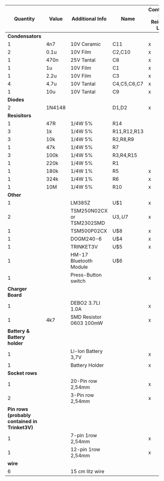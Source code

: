 | **Quantity** | **Value** | **Additional Info**  | **Name** | **Contained in Reichelt List** |
| -------------| --------- | -------------------- | -------- | ------------------------------ |
| **Condensators** |
| 1            | 4n7       | 10V Ceramic          | C11      | x |
| 2            | 0.1u      | 10V Film             | C2,C10   | x |
| 1            | 470n      | 25V Tantal           | C8       | x |
| 1            | 1u        | 10V Film             | C1       | x |
| 1            | 2.2u      | 10V Film             | C3       | x |
| 4            | 4.7u      | 10V Tantal           | C4,C5,C6,C7 | x |
| 1            | 10u       | 10V Tantal           | C9       | x |
| **Diodes**   |
| 2            | 1N4148    |                      | D1,D2    | x |
| **Resisitors** |
| 1            | 47R       | 1/4W 5%              | R14      |   |
| 3            | 1k        | 1/4W 5%              | R11,R12,R13 | |
| 3            | 10k       | 1/4W 5%              | R2,R8,R9 |   |
| 1            | 47k       | 1/4W 5%              | R7       |   |
| 3            | 100k      | 1/4W 5%              | R3,R4,R15 |  |
| 1            | 220k      | 1/4W 5%              | R1       |   |
| 1            | 180k      | 1/4W 1%              | R5       | x |
| 1            | 324k      | 1/4W 1%              | R6       | x |
| 1            | 10M       | 1/4W 5%              | R10      | x |
| **Other**    |
| 1            |           | LM385Z               | U$1      | x |
| 2            |           | TSM250N02CX or TSM2302SMD | U$3, U$7 | x |
| 1            |           | TSM500P02CX          | U$8      | x |
| 1            |           | DOGM240-6            | U$4      | x |
| 1            |           | TRINKET3V            | U$5      | x |
| 1            |           | HM-17 Bluetooth Module | U$6    |   |
| 1            |           | Press-Button switch  |          | x |
| **Charger Board** |
| 1            |           | DEBO2 3.7LI 1.0A     |          | x |
| 1            | 4k7       | SMD Resistor 0603 100mW |       | x |
| **Battery & Battery holder** |
| 1            |           | Li-Ion Battery 3,7V  |          | x |
| 1            |           | Battery Holder       |          | x |
| **Socket rows** |
| 1            |           | 20-Pin row 2,54mm    |          | x |
| 2            |           | 3-Pin row 2,54mm     |          | x |
| **Pin rows (probably contained in Trinket3V)**  |
| 1            |            | 7-pin 1row 2,54mm   |          | x |
| 1            |            | 12-pin 1row 2,54mm  |          | x |
| **wire**   |
| 6            |            | 15 cm litz wire     |          |   |